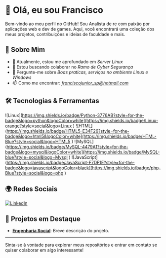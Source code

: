 <!-- ## Hi there 👋 -->

<!--
*Cyber-Chico/Cyber-Chico* is a ✨ special ✨ repository because its README.md (this file) appears on your GitHub profile.

Here are some ideas to get you started:

- 🔭 I’m currently working on ...
- 🌱 I’m currently learning ...
- 👯 I’m looking to collaborate on ...
- 🤔 I’m looking for help with ...
- 💬 Ask me about ...
- 📫 How to reach me: ...
- 😄 Pronouns: ...
- ⚡ Fun fact: ...
-->

# 👋 Olá, eu sou Francisco

Bem-vindo ao meu perfil no GitHub! Sou Analista de re com paixão por aplicações web e dev de games. Aqui, você encontrará uma coleção dos meus projetos, contribuições e ideias de faculdade e mais.

## 🚀 Sobre Mim

- 🌱 Atualmente, estou me aprofundado em *Server Linux*
- 👯 Estou buscando colaborar no *Ramo de Cyber Segurança*
- 💬 Pergunte-me sobre *Boas praticas, serviços no ambiente Linux e Windows*
- 📫 Como me encontrar: *franciscojunior_sp@hotmail.com*


## 🛠️ Tecnologias & Ferramentas

![Linux](https://img.shields.io/badge/Python-3776AB?style=for-the-badge&logo=python&logoColor=white](https://img.shields.io/badge/Linux-orange?style=social&logo=Linux
)
![HTML](https://img.shields.io/badge/HTML5-E34F26?style=for-the-badge&logo=html5&logoColor=white](https://img.shields.io/badge/HTML-Blue?style=social&logo=HTML5
)
![MySQL](https://img.shields.io/badge/MySQL-4479A1?style=for-the-badge&logo=mysql&logoColor=white](https://img.shields.io/badge/MySQL-blue?style=social&logo=Mysql
)
![JavaScript](https://img.shields.io/badge/JavaScript-F7DF1E?style=for-the-badge&logo=javascript&logoColor=black](https://img.shields.io/badge/php-Blue?style=social&logo=php
)

## 🌍 Redes Sociais

[![LinkedIn](https://img.shields.io/badge/LinkedIn-%230077B5.svg?style=for-the-badge&logo=linkedin&logoColor=white)](https://linkedin.com/in/francisco-carlos-oliveira/)
## 📂 Projetos em Destaque

- **[Engenharia Social](https://github.com/seunomeusuario/nome-do-projeto)**: Breve descrição do projeto.

---

Sinta-se à vontade para explorar meus repositórios e entrar em contato se quiser colaborar em algo interessante!
